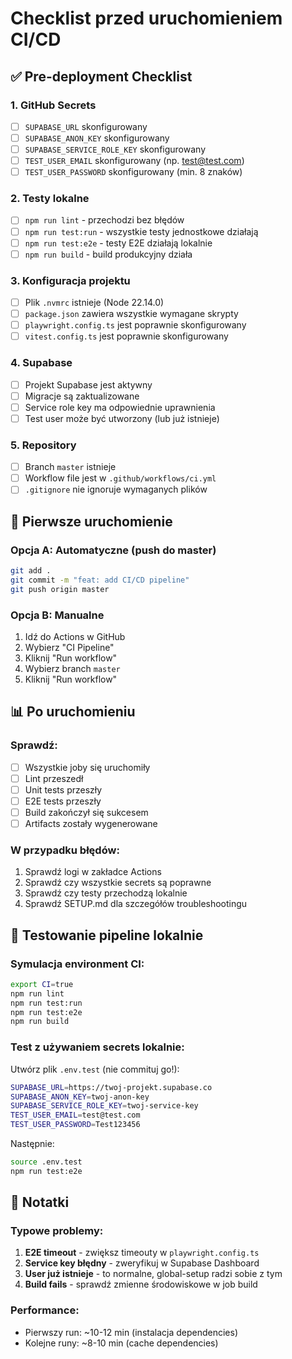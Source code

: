 # Checklist przed uruchomieniem CI/CD

## ✅ Pre-deployment Checklist

### 1. GitHub Secrets

- [ ] `SUPABASE_URL` skonfigurowany
- [ ] `SUPABASE_ANON_KEY` skonfigurowany
- [ ] `SUPABASE_SERVICE_ROLE_KEY` skonfigurowany
- [ ] `TEST_USER_EMAIL` skonfigurowany (np. test@test.com)
- [ ] `TEST_USER_PASSWORD` skonfigurowany (min. 8 znaków)

### 2. Testy lokalne

- [ ] `npm run lint` - przechodzi bez błędów
- [ ] `npm run test:run` - wszystkie testy jednostkowe działają
- [ ] `npm run test:e2e` - testy E2E działają lokalnie
- [ ] `npm run build` - build produkcyjny działa

### 3. Konfiguracja projektu

- [ ] Plik `.nvmrc` istnieje (Node 22.14.0)
- [ ] `package.json` zawiera wszystkie wymagane skrypty
- [ ] `playwright.config.ts` jest poprawnie skonfigurowany
- [ ] `vitest.config.ts` jest poprawnie skonfigurowany

### 4. Supabase

- [ ] Projekt Supabase jest aktywny
- [ ] Migracje są zaktualizowane
- [ ] Service role key ma odpowiednie uprawnienia
- [ ] Test user może być utworzony (lub już istnieje)

### 5. Repository

- [ ] Branch `master` istnieje
- [ ] Workflow file jest w `.github/workflows/ci.yml`
- [ ] `.gitignore` nie ignoruje wymaganych plików

## 🚀 Pierwsze uruchomienie

### Opcja A: Automatyczne (push do master)

```bash
git add .
git commit -m "feat: add CI/CD pipeline"
git push origin master
```

### Opcja B: Manualne

1. Idź do Actions w GitHub
2. Wybierz "CI Pipeline"
3. Kliknij "Run workflow"
4. Wybierz branch `master`
5. Kliknij "Run workflow"

## 📊 Po uruchomieniu

### Sprawdź:

- [ ] Wszystkie joby się uruchomiły
- [ ] Lint przeszedł
- [ ] Unit tests przeszły
- [ ] E2E tests przeszły
- [ ] Build zakończył się sukcesem
- [ ] Artifacts zostały wygenerowane

### W przypadku błędów:

1. Sprawdź logi w zakładce Actions
2. Sprawdź czy wszystkie secrets są poprawne
3. Sprawdź czy testy przechodzą lokalnie
4. Sprawdź SETUP.md dla szczegółów troubleshootingu

## 🔧 Testowanie pipeline lokalnie

### Symulacja environment CI:

```bash
export CI=true
npm run lint
npm run test:run
npm run test:e2e
npm run build
```

### Test z używaniem secrets lokalnie:

Utwórz plik `.env.test` (nie commituj go!):

```bash
SUPABASE_URL=https://twoj-projekt.supabase.co
SUPABASE_ANON_KEY=twoj-anon-key
SUPABASE_SERVICE_ROLE_KEY=twoj-service-key
TEST_USER_EMAIL=test@test.com
TEST_USER_PASSWORD=Test123456
```

Następnie:

```bash
source .env.test
npm run test:e2e
```

## 📝 Notatki

### Typowe problemy:

1. **E2E timeout** - zwiększ timeouty w `playwright.config.ts`
2. **Service key błędny** - zweryfikuj w Supabase Dashboard
3. **User już istnieje** - to normalne, global-setup radzi sobie z tym
4. **Build fails** - sprawdź zmienne środowiskowe w job build

### Performance:

- Pierwszy run: ~10-12 min (instalacja dependencies)
- Kolejne runy: ~8-10 min (cache dependencies)
